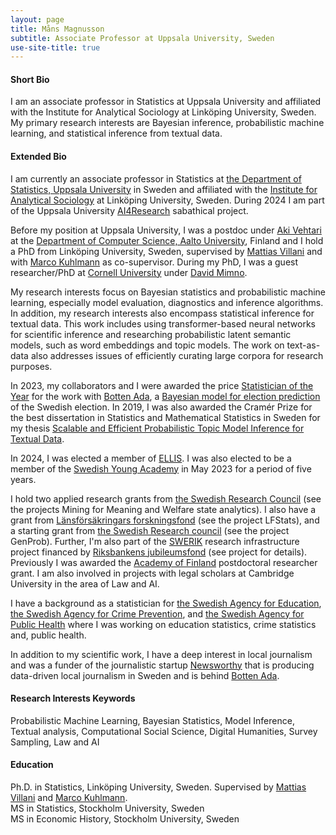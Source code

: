 ```yaml
---
layout: page
title: Måns Magnusson
subtitle: Associate Professor at Uppsala University, Sweden
use-site-title: true
---
```


#### Short Bio
I am an associate professor in Statistics at Uppsala University and affiliated with the Institute for Analytical Sociology at Linköping University, Sweden. My primary research interests are Bayesian inference, probabilistic machine learning, and statistical inference from textual data. 

#### Extended Bio
I am currently an associate professor in Statistics at [the Department of Statistics, Uppsala University](https://www.statistik.uu.se/?languageId=1) in Sweden and affiliated with the [Institute for Analytical Sociology](https://liu.se/en/organisation/liu/iei/ias) at Linköping University, Sweden. During 2024 I am part of the Uppsala University [AI4Research](https://www.uu.se/en/research/ai4research) sabathical project.

Before my position at Uppsala University, I was a postdoc under [Aki Vehtari](https://users.aalto.fi/~ave/) at the [Department of Computer Science, Aalto University](https://www.aalto.fi/en/department-of-computer-science), Finland and I hold a PhD from Linköping University, Sweden, supervised by [Mattias Villani](https://www.mattiasvillani.com/) and with [Marco Kuhlmann](https://www.ida.liu.se/~marku61/) as co-supervisor. During my PhD, I was a guest researcher/PhD at [Cornell University](https://www.cornell.edu/) under [David Mimno](https://mimno.infosci.cornell.edu/).

My research interests focus on Bayesian statistics and probabilistic machine learning, especially model evaluation, diagnostics and inference algorithms. In addition, my research interests also encompass statistical inference for textual data. This work includes using transformer-based neural networks for scientific inference and researching probabilistic latent semantic models, such as word embeddings and topic models. The work on text-as-data also addresses issues of efficiently curating large corpora for research purposes.

In 2023, my collaborators and I were awarded the price [Statistician of the Year](https://statistikframjandet.se/statistikframjandet/botten-ada-blir-arets-statistikframjare-2022/) for the work with [Botten Ada](https://www.bottenada.se/), a [Bayesian model for election prediction](https://youtu.be/Dtk5ghFmhz8) of the Swedish election. In 2019, I was also awarded the Cramér Prize for the best dissertation in Statistics and Mathematical Statistics in Sweden for my thesis [Scalable and Efficient Probabilistic Topic Model Inference for Textual Data](http://liu.diva-portal.org/smash/record.jsf?pid=diva2%3A1201965&dswid=-8297).

In 2024, I was elected a member of [ELLIS](https://ellis.eu/). I was also elected to be a member of the [Swedish Young Academy](https://www.sverigesungaakademi.se/en-GB/1.html) in May 2023 for a period of five years.

I hold two applied research grants from [the Swedish Research Council](https://www.vr.se/english.html) (see the projects Mining for Meaning and Welfare state analytics). I also have a grant from [Länsförsäkringars forskningsfond](https://www.lansforsakringar.se/stockholm/privat/om-oss/hallbarhet--forskning/forskning/om-forskingsfonden/) (see the project LFStats), and a starting grant from [the Swedish Research council](https://www.vr.se/english.html) (see the project GenProb). Further, I'm also part of the [SWERIK](https://swerik-project.github.io/) research infrastructure project financed by [Riksbankens jubileumsfond](https://www.rj.se/) (see project for details). Previously I was awarded the [Academy of Finland](https://www.aka.fi/) postdoctoral researcher grant. I am also involved in projects with legal scholars at Cambridge University in the area of Law and AI.

I have a background as a statistician for [the Swedish Agency for Education](https://www.skolverket.se/), [the Swedish Agency for Crime Prevention](https://www.bra.se/), and [the Swedish Agency for Public Health](https://www.folkhalsomyndigheten.se/) where I was working on education statistics, crime statistics and, public health.

In addition to my scientific work, I have a deep interest in local journalism and was a funder of the journalistic startup [Newsworthy](https://www.newsworthy.se/) that is producing data-driven local journalism in Sweden and is behind [Botten Ada](https://www.bottenada.se/). 

#### Research Interests Keywords
Probabilistic Machine Learning, Bayesian Statistics, Model Inference, Textual analysis, Computational Social Science, Digital Humanities, Survey Sampling, Law and AI


#### Education
Ph.D. in Statistics, Linköping University, Sweden. Supervised by [Mattias Villani](https://www.mattiasvillani.com/) and [Marco Kuhlmann](https://www.ida.liu.se/~marku61/).<br/>
MS in Statistics, Stockholm University, Sweden<br/>
MS in Economic History, Stockholm University, Sweden





